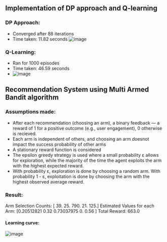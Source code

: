 ## Implementation of DP approach and Q-learning
### DP Approach:
- Converged after 88 iterations
- Time taken: 11.82 seconds
  ![image](https://github.com/user-attachments/assets/78be301e-b0f7-4a6d-b58e-636f8d8d3c07)

### Q-Learning:
- Ran for 1000 episodes
- Time taken: 46.59 seconds
- ![image](https://github.com/user-attachments/assets/18a594ba-d72f-4be5-8732-3a2f8cc1818a)


## Recommendation System using Multi Armed Bandit algorithm
### Assumptions made:
-  After each recommendation (choosing an arm), a binary feedback — a reward of 1 for a positive outcome (e.g., user engagement), 0 otherwise is recieved.
-  Each arm is independent of others, and choosing an arm doesnot impact the success probability of other arms
-  A stationary reward function is considered
-  The epsilon greedy strategy is used where a small probability ε allows for exploration, while the majority of the time the agent exploits the arm with the highest expected reward.
-  With probability ε, exploration is done by choosing a random arm. With probability 1 - ε, exploitation is done by choosing the arm with the highest observed average reward.

### Result:
Arm Selection Counts: [ 39.  25. 790.  21. 125.]
Estimated Values for each Arm: [0.20512821 0.32       0.73037975 0.         0.56      ]
Total Reward: 663.0

#### Learning curve:
![image](https://github.com/user-attachments/assets/22dff784-4d41-405b-ae00-053133c28ba4)

